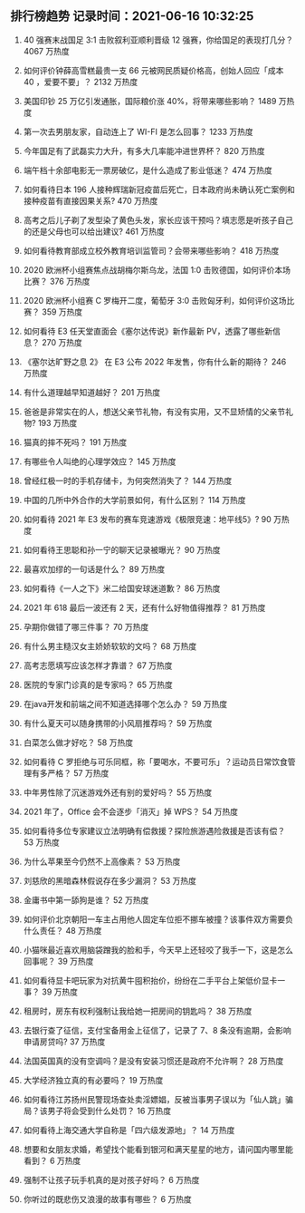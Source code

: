 
## 排行榜趋势 记录时间：2021-06-16 10:32:25
  
  1. 40 强赛末战国足 3:1 击败叙利亚顺利晋级 12 强赛，你给国足的表现打几分？ 4067 万热度
    
  2. 如何评价钟薛高雪糕最贵一支 66 元被网民质疑价格高，创始人回应「成本 40 ，爱要不要」？ 2132 万热度
    
  3. 美国印钞 25 万亿引发通胀，国际粮价涨 40%，将带来哪些影响？ 1489 万热度
    
  4. 第一次去男朋友家，自动连上了 WI-FI 是怎么回事？ 1233 万热度
    
  5. 今年国足有了武磊实力大升，有多大几率能冲进世界杯？ 820 万热度
    
  6. 端午档十余部电影无一票房破亿，是什么造成了影业低迷？ 474 万热度
    
  7. 如何看待日本 196 人接种辉瑞新冠疫苗后死亡，日本政府尚未确认死亡案例和接种疫苗有直接因果关系? 470 万热度
    
  8. 高考之后儿子剃了发型染了黄色头发，家长应该干预吗？填志愿是听孩子自己的还是父母也可以给出建议? 461 万热度
    
  9. 如何看待教育部成立校外教育培训监管司？会带来哪些影响？ 418 万热度
    
  10. 2020 欧洲杯小组赛焦点战胡梅尔斯乌龙，法国 1:0 击败德国，如何评价本场比赛？ 376 万热度
    
  11. 2020 欧洲杯小组赛 C 罗梅开二度，葡萄牙 3:0 击败匈牙利，如何评价这场比赛？ 359 万热度
    
  12. 如何看待 E3 任天堂直面会《塞尔达传说》新作最新 PV，透露了哪些新信息？ 270 万热度
    
  13. 《塞尔达旷野之息 2》 在 E3 公布 2022 年发售，你有什么新的期待？ 246 万热度
    
  14. 有什么道理越早知道越好？ 201 万热度
    
  15. 爸爸是非常实在的人，想送父亲节礼物，有没有实用，又不显矫情的父亲节礼物? 193 万热度
    
  16. 猫真的摔不死吗？ 191 万热度
    
  17. 有哪些令人叫绝的心理学效应？ 145 万热度
    
  18. 曾经红极一时的手机存储卡，为何突然消失了？ 144 万热度
    
  19. 中国的几所中外合作的大学前景如何，有什么区别？ 114 万热度
    
  20. 如何看待 2021 年 E3 发布的赛车竞速游戏《极限竞速：地平线5》? 90 万热度
    
  21. 如何看待王思聪和孙一宁的聊天记录被曝光？ 90 万热度
    
  22. 最喜欢加缪的一句话是什么？ 89 万热度
    
  23. 如何看待《一人之下》米二给国安球迷道歉？ 86 万热度
    
  24. 2021 年 618 最后一波还有 2 天，还有什么好物值得推荐？ 81 万热度
    
  25. 孕期你做错了哪三件事？ 70 万热度
    
  26. 有什么男主糙汉女主娇娇软软的文吗？ 68 万热度
    
  27. 高考志愿填写应该怎样才靠谱？ 67 万热度
    
  28. 医院的专家门诊真的是专家吗？ 65 万热度
    
  29. 在java开发和前端之间不知道选择哪个怎么办？ 59 万热度
    
  30. 有什么夏天可以随身携带的小风扇推荐吗？ 59 万热度
    
  31. 白菜怎么做才好吃？ 58 万热度
    
  32. 如何看待 C 罗拒绝与可乐同框，称「要喝水，不要可乐」？运动员日常饮食管理有多严格？ 57 万热度
    
  33. 中年男性除了沉迷游戏外还有别的爱好吗？ 55 万热度
    
  34. 2021 年了，Office 会不会逐步「消灭」掉 WPS？ 54 万热度
    
  35. 如何看待多位专家建议立法明确有偿救援？探险旅游遇险救援是否该有偿？ 53 万热度
    
  36. 为什么苹果至今仍然不上高像素？ 53 万热度
    
  37. 刘慈欣的黑暗森林假说存在多少漏洞？ 53 万热度
    
  38. 金庸书中第一舔狗是谁？ 52 万热度
    
  39. 如何评价北京朝阳一车主占用他人固定车位拒不挪车被撞？该事件双方需要负什么责任？ 48 万热度
    
  40. 小猫咪最近喜欢用脑袋蹭我的脸和手，今天早上还轻咬了我手一下，这是怎么回事呢？ 39 万热度
    
  41. 如何看待显卡吧玩家为对抗黄牛囤积抬价，纷纷在二手平台上架低价显卡一事？ 39 万热度
    
  42. 租房时，房东有权利强制让我给她一把房间的钥匙吗？ 38 万热度
    
  43. 去银行查了征信，支付宝备用金上征信了，记录了 7、8 条没有逾期，会影响申请房贷吗? 37 万热度
    
  44. 法国英国真的没有空调吗？是没有安装习惯还是政府不允许啊？ 28 万热度
    
  45. 大学经济独立真的有必要吗？ 19 万热度
    
  46. 如何看待江苏扬州民警现场查处卖淫嫖娼，反被当事男子误以为「仙人跳」骗局？该男子将会受到什么处罚？ 16 万热度
    
  47. 如何看待上海交通大学自称是「四六级发源地」？ 14 万热度
    
  48. 想要和女朋友求婚，希望找个能看到银河和满天星星的地方，请问国内哪里能看到？ 6 万热度
    
  49. 强制不让孩子玩手机真的是对孩子好吗？ 6 万热度
    
  50. 你听过的既悲伤又浪漫的故事有哪些？ 6 万热度
    